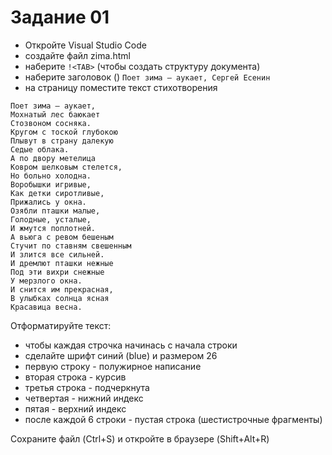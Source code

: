 # Задание 01
- Откройте Visual Studio Code
- создайте файл zima.html
- наберите `!<TAB>`
(чтобы создать структуру документа)
- наберите заголовок (<title></title>)
`Поет зима — аукает, Сергей Есенин`
- на страницу поместите текст стихотворения
```
Поет зима — аукает,
Мохнатый лес баюкает
Стозвоном сосняка.
Кругом с тоской глубокою
Плывут в страну далекую
Седые облака.
А по двору метелица
Ковром шелковым стелется,
Но больно холодна.
Воробышки игривые,
Как детки сиротливые,
Прижались у окна.
Озябли пташки малые,
Голодные, усталые,
И жмутся поплотней.
А вьюга с ревом бешеным
Стучит по ставням свешенным
И злится все сильней.
И дремлют пташки нежные
Под эти вихри снежные
У мерзлого окна.
И снится им прекрасная,
В улыбках солнца ясная
Красавица весна.
```
Отформатируйте текст:  
- чтобы каждая строчка начинась с начала строки
- сделайте шрифт синий (blue) и размером 26
- первую строку - полужирное написание
- вторая строка - курсив
- третья строка - подчеркнута
- четвертая - нижний индекс
- пятая - верхний индекс
- после каждой 6 строки - пустая строка (шестистрочные фрагменты)

Сохраните файл (Ctrl+S) и откройте в браузере (Shift+Alt+R)

